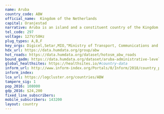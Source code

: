 ```yaml
---
name: Aruba
country_code: ABW
official_name:  Kingdom of the Netherlands
capital: Oranjestad
narrative: Aruba is an island and a constituent country of the Kingdom of the Netherlands in the southern Caribbean Sea, located about 1,600 kilometres (990 mi) west of the main part of the Lesser Antilles and 29 kilometres (18 mi) north of the coast of Venezuela. Aruba is one of the four countries that form the Kingdom of the Netherlands, along with the Netherlands, Curaçao, and Sint Maarten; the citizens of these countries are all Dutch nationals. Aruba has no administrative subdivisions, but, for census purposes, is divided into eight regions.
tel_code: 297
voltage: 127V/50Hz
plug_types: A,B,F
key_orgs: Digicel,Setar,MIO,"Ministry of Transport, Communications and Primary Sector",Microsoft Trinidad and Tobago
hdx_url: https://data.humdata.org/group/abw
hot_roads: https://data.humdata.org/dataset/hotosm_abw_roads
bound_gadm: https://data.humdata.org/dataset/aruba-administrative-level-0-national-boundary
global_healthsites: https://healthsites.io/#country-data
inform_url: http://www.inform-index.org/Portals/0/Inform/2018/country_profiles/ABW.pdf
inform_index:
lca_url: https://logcluster.org/countries/ABW
tampere_sig: 1
pop_2016: 108000
gdp_2016: $24,200
fixed_line_subscribers:
mobile_subscribers: 143200
layout: country
---
```

